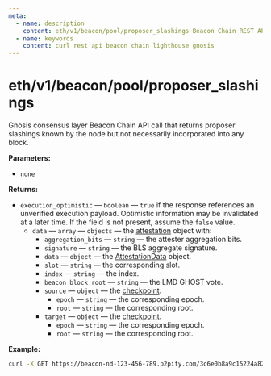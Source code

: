 ```yaml
---
meta:
  - name: description
    content: eth/v1/beacon/pool/proposer_slashings Beacon Chain REST API call details and examples.
  - name: keywords
    content: curl rest api beacon chain lighthouse gnosis
---
```


# eth/v1/beacon/pool/proposer_slashings

Gnosis consensus layer Beacon Chain API call that returns proposer slashings known by the node but not necessarily incorporated into any block.

**Parameters:** 

* `none`

**Returns:** 

* `execution_optimistic` — `boolean` — `true` if the response references an unverified execution payload. Optimistic information may be invalidated at a later time. If the field is not present, assume the `false` value.
  * `data` — `array` — `objects` — the [attestation](https://github.com/ethereum/consensus-specs/blob/dev/specs/phase0/beacon-chain.md#attestation) object with:
    * `aggregation_bits` — `string` — the attester aggregation bits.
    * `signature` — `string` — the BLS aggregate signature.
    * `data` — `object` — the [AttestationData](https://github.com/ethereum/consensus-specs/blob/dev/specs/phase0/beacon-chain.md#attestationdata) object.
     * `slot` — `string` — the corresponding slot.
     * `index` — `string` — the index.
     * `beacon_block_root` — `string` — the LMD GHOST vote.
     * `source` — `object` — the [checkpoint](https://ethereum.org/en/glossary/#checkpoint).
       * `epoch` — `string` — the corresponding epoch.
       * `root` — `string` — the corresponding root.
    * `target` — `object` — the [checkpoint](https://ethereum.org/en/glossary/#checkpoint).
      * `epoch` — `string` — the corresponding epoch.
      * `root` — `string` — the corresponding root.

**Example:**

``` sh
curl -X GET https://beacon-nd-123-456-789.p2pify.com/3c6e0b8a9c15224a8228b9a98ca1531d/eth/v1/beacon/pool/proposer_slashings
```
